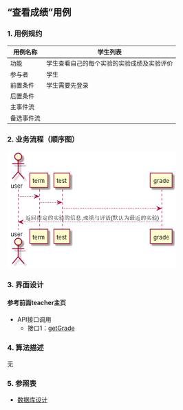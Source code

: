 ## “查看成绩”用例

### 1. 用例规约

用例名称 | 学生列表
---|---
功能 | 学生查看自己的每个实验的实验成绩及实验评价
参与者 | 学生
前置条件 | 学生需要先登录
后置条件 | 
主事件流 | 
备选事件流 | 

### 2. 业务流程（顺序图）
![](../picture/查看成绩用例.png)
### 3. 界面设计
#### 参考前面teacher主页
- API接口调用
    - 接口1：[getGrade](../impl/getGrade.md)

### 4. 算法描述

无

### 5. 参照表
- [数据库设计](../数据库设计.md)
